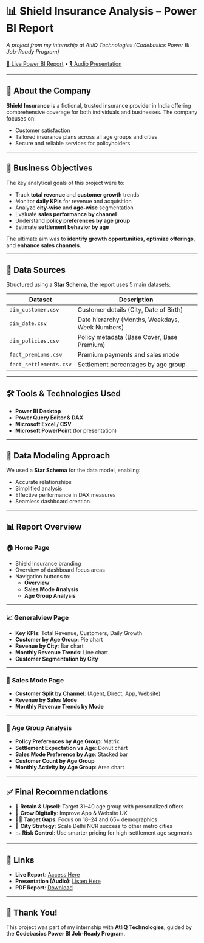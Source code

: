 # 📊 Shield Insurance Analysis – Power BI Report  
*A project from my internship at AtliQ Technologies (Codebasics Power BI Job-Ready Program)*

[🔗 Live Power BI Report](https://app.powerbi.com/groups/me/reports/594c8264-5823-4d27-a316-8446d109005a/c09573defdd0410a2cd3?experience=power-bi) • [🎙️ Audio Presentation](https://youtu.be/PMYL6mf0oFM)

---

## 🏢 About the Company

**Shield Insurance** is a fictional, trusted insurance provider in India offering comprehensive coverage for both individuals and businesses. The company focuses on:

- Customer satisfaction  
- Tailored insurance plans across all age groups and cities  
- Secure and reliable services for policyholders

---

## 🎯 Business Objectives

The key analytical goals of this project were to:

- Track **total revenue** and **customer growth** trends  
- Monitor **daily KPIs** for revenue and acquisition  
- Analyze **city-wise** and **age-wise** segmentation  
- Evaluate **sales performance by channel**  
- Understand **policy preferences by age group**  
- Estimate **settlement behavior by age**  

The ultimate aim was to **identify growth opportunities**, **optimize offerings**, and **enhance sales channels**.

---

## 📁 Data Sources

Structured using a **Star Schema**, the report uses 5 main datasets:

| Dataset              | Description                                      |
|----------------------|--------------------------------------------------|
| `dim_customer.csv`   | Customer details (City, Date of Birth)           |
| `dim_date.csv`       | Date hierarchy (Months, Weekdays, Week Numbers)  |
| `dim_policies.csv`   | Policy metadata (Base Cover, Base Premium)       |
| `fact_premiums.csv`  | Premium payments and sales mode                  |
| `fact_settlements.csv`| Settlement percentages by age group             |

---

## 🛠️ Tools & Technologies Used

- **Power BI Desktop**  
- **Power Query Editor & DAX**  
- **Microsoft Excel / CSV**  
- **Microsoft PowerPoint** (for presentation)  

---

## 🧠 Data Modeling Approach

We used a **Star Schema** for the data model, enabling:

- Accurate relationships  
- Simplified analysis  
- Effective performance in DAX measures  
- Seamless dashboard creation  

---

## 📊 Report Overview

### 🏠 Home Page

- Shield Insurance branding  
- Overview of dashboard focus areas  
- Navigation buttons to:  
  - **Overview**  
  - **Sales Mode Analysis**  
  - **Age Group Analysis**  

---

### 📈 Generalview Page

- **Key KPIs**: Total Revenue, Customers, Daily Growth  
- **Customer by Age Group**: Pie chart  
- **Revenue by City**: Bar chart  
- **Monthly Revenue Trends**: Line chart  
- **Customer Segmentation by City**

---

### 💼 Sales Mode Page

- **Customer Split by Channel**: (Agent, Direct, App, Website)  
- **Revenue by Sales Mode**  
- **Monthly Revenue Trends by Mode**  

---

### 👥 Age Group Analysis

- **Policy Preferences by Age Group**: Matrix  
- **Settlement Expectation vs Age**: Donut chart  
- **Sales Mode Preference by Age**: Stacked bar  
- **Customer Count by Age Group**  
- **Monthly Activity by Age Group**: Area chart  

---

## ✅ Final Recommendations

- 🎯 **Retain & Upsell**: Target 31–40 age group with personalized offers  
- 📱 **Grow Digitally**: Improve App & Website UX  
- 🧍‍♂️ **Target Gaps**: Focus on 18–24 and 65+ demographics  
- 🌆 **City Strategy**: Scale Delhi NCR success to other metro cities  
- 📉 **Risk Control**: Use smarter pricing for high-settlement age segments  

---

## 🔗 Links

- **Live Report**: [Access Here](#)  
- **Presentation (Audio)**: [Listen Here](#)  
- **PDF Report**: [Download](#)  

---

## 🙏 Thank You!

This project was part of my internship with **AtliQ Technologies**, guided by the **Codebasics Power BI Job-Ready Program**.
